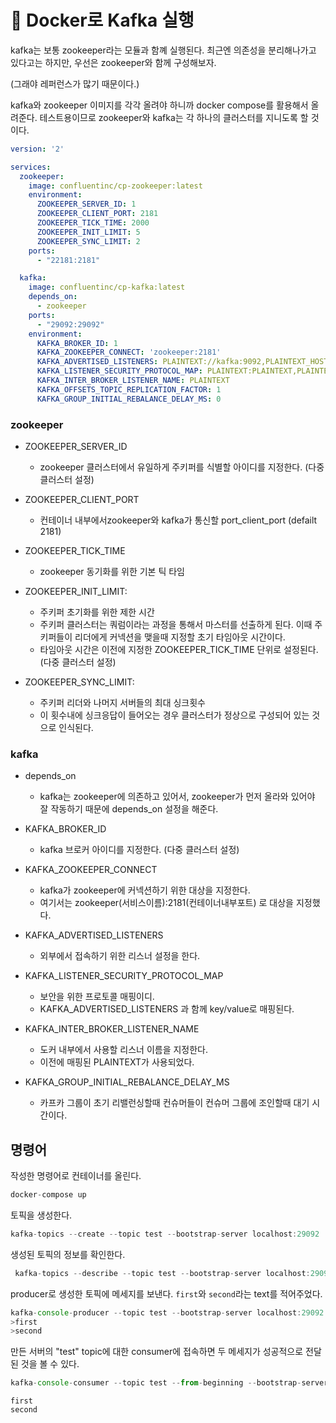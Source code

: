 # 🐚 Docker로 Kafka 실행

kafka는 보통 zookeeper라는 모듈과 함꼐 실행된다. 최근엔 의존성을 분리해나가고 있다고는 하지만, 우선은 zookeeper와 함께 구성해보자.

(그래야 레퍼런스가 많기 때문이다.)

kafka와 zookeeper 이미지를 각각 올려야 하니까 docker compose를 활용해서 올려준다. 테스트용이므로 zookeeper와 kafka는 각 하나의 클러스터를 지니도록 할 것이다.

```yml
version: '2'

services:
  zookeeper:
    image: confluentinc/cp-zookeeper:latest
    environment:
      ZOOKEEPER_SERVER_ID: 1
      ZOOKEEPER_CLIENT_PORT: 2181
      ZOOKEEPER_TICK_TIME: 2000
      ZOOKEEPER_INIT_LIMIT: 5
      ZOOKEEPER_SYNC_LIMIT: 2
    ports:
      - "22181:2181"

  kafka:
    image: confluentinc/cp-kafka:latest
    depends_on:
      - zookeeper
    ports:
      - "29092:29092"
    environment:
      KAFKA_BROKER_ID: 1
      KAFKA_ZOOKEEPER_CONNECT: 'zookeeper:2181'
      KAFKA_ADVERTISED_LISTENERS: PLAINTEXT://kafka:9092,PLAINTEXT_HOST://localhost:29092
      KAFKA_LISTENER_SECURITY_PROTOCOL_MAP: PLAINTEXT:PLAINTEXT,PLAINTEXT_HOST:PLAINTEXT
      KAFKA_INTER_BROKER_LISTENER_NAME: PLAINTEXT
      KAFKA_OFFSETS_TOPIC_REPLICATION_FACTOR: 1
      KAFKA_GROUP_INITIAL_REBALANCE_DELAY_MS: 0
```

### zookeeper

- ZOOKEEPER_SERVER_ID
    - zookeeper 클러스터에서 유일하게 주키퍼를 식별할 아이디를 지정한다. (다중 클러스터 설정)

- ZOOKEEPER_CLIENT_PORT
    - 컨테이너 내부에서zookeeper와 kafka가 통신할 port_client_port (defailt 2181)

- ZOOKEEPER_TICK_TIME
    - zookeeper 동기화를 위한 기본 틱 타임

- ZOOKEEPER_INIT_LIMIT:
    - 주키퍼 초기화를 위한 제한 시간
    - 주키퍼 클러스터는 쿼럼이라는 과정을 통해서 마스터를 선출하게 된다. 이때 주키퍼들이 리더에게 커넥션을 맺을때 지정할 초기 타임아웃 시간이다.
    - 타임아웃 시간은 이전에 지정한 ZOOKEEPER_TICK_TIME 단위로 설정된다. (다중 클러스터 설정)

- ZOOKEEPER_SYNC_LIMIT:
    - 주키퍼 리더와 나머지 서버들의 최대 싱크횟수
    - 이 횟수내에 싱크응답이 들어오는 경우 클러스터가 정상으로 구성되어 있는 것으로 인식된다.

### kafka

- depends_on
    - kafka는 zookeeper에 의존하고 있어서, zookeeper가 먼저 올라와 있어야 잘 작동하기 때문에 depends_on 설정을 해준다.

- KAFKA_BROKER_ID
    - kafka 브로커 아이디를 지정한다. (다중 클러스터 설정)

- KAFKA_ZOOKEEPER_CONNECT
    - kafka가 zookeeper에 커넥션하기 위한 대상을 지정한다.
    - 여기서는 zookeeper(서비스이름):2181(컨테이너내부포트) 로 대상을 지정했다.

- KAFKA_ADVERTISED_LISTENERS 
    - 외부에서 접속하기 위한 리스너 설정을 한다.

- KAFKA_LISTENER_SECURITY_PROTOCOL_MAP
    - 보안을 위한 프로토콜 매핑이디.
    - KAFKA_ADVERTISED_LISTENERS 과 함께 key/value로 매핑된다.

- KAFKA_INTER_BROKER_LISTENER_NAME
    - 도커 내부에서 사용할 리스너 이름을 지정한다.
    - 이전에 매핑된 PLAINTEXT가 사용되었다.

- KAFKA_GROUP_INITIAL_REBALANCE_DELAY_MS
    - 카프카 그룹이 초기 리밸런싱할때 컨슈머들이 컨슈머 그룹에 조인할때 대기 시간이다.

## 명령어

작성한 명령어로 컨테이너를 올린다.

```js
docker-compose up
```

토픽을 생성한다.

```js
kafka-topics --create --topic test --bootstrap-server localhost:29092
```

생성된 토픽의 정보를 확인한다.

```js
 kafka-topics --describe --topic test --bootstrap-server localhost:29092
```

producer로 생성한 토픽에 메세지를 보낸다. `first`와 `second`라는 text를 적어주었다.

```js
kafka-console-producer --topic test --bootstrap-server localhost:29092
>first
>second
```

만든 서버의 "test" topic에 대한 consumer에 접속하면 두 메세지가 성공적으로 전달된 것을 볼 수 있다.

```js
kafka-console-consumer --topic test --from-beginning --bootstrap-server localhost:29092 
```

```
first
second
```